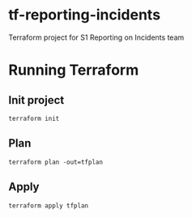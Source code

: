 # tf-reporting-incidents
Terraform project for S1 Reporting on Incidents team

# Running Terraform
## Init project
```
terraform init
```

## Plan
```
terraform plan -out=tfplan
```

## Apply
```
terraform apply tfplan
```
